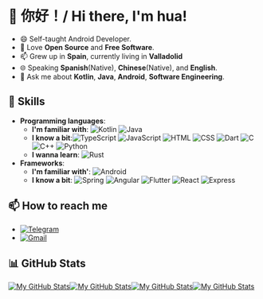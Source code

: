 # 👋 你好！/ Hi there, I'm hua!

- 😄 Self-taught Android Developer.
- 💖 Love **Open Source** and **Free Software**.
- 📫 Grew up in **Spain**, currently living in **Valladolid**
- 🌐 Speaking **Spanish**(Native), **Chinese**(Native), and **English**.
- 💬 Ask me about **Kotlin**, **Java**, **Android**, **Software Engineering**.

## 💼 Skills

- **Programming languages**:
    - **I'm familiar with**:
      ![Kotlin](https://img.shields.io/badge/-Kotlin-000?&logo=kotlin) ![Java](https://img.shields.io/badge/-Java-000?&logo=java)
    - **I know a bit**:![TypeScript](https://img.shields.io/badge/-TypeScript-000?&logo=typescript)
      ![JavaScript](https://img.shields.io/badge/-JavaScript-000?&logo=javascript)
      ![HTML](https://img.shields.io/badge/-HTML-000?&logo=html5)
      ![CSS](https://img.shields.io/badge/-CSS-000?&logo=css3)
      ![Dart](https://img.shields.io/badge/-Dart-000?&logo=dart)
      ![C](https://img.shields.io/badge/-C-000?&logo=c)
      ![C++](https://img.shields.io/badge/-C++-000?&logo=c%2B%2B)
      ![Python](https://img.shields.io/badge/-Python-000?&logo=python)
    - **I wanna learn**:  ![Rust](https://img.shields.io/badge/-Rust-000?&logo=rust)
- **Frameworks**:
    - **I'm familiar with'**: ![Android](https://img.shields.io/badge/-Android-000?&logo=android)
    - **I know a bit**: ![Spring](https://img.shields.io/badge/-Spring-000?&logo=spring)
      ![Angular](https://img.shields.io/badge/-Angular-000?&logo=angular)
      ![Flutter](https://img.shields.io/badge/-Flutter-000?&logo=flutter)
      ![React](https://img.shields.io/badge/-React-000?&logo=react)
      ![Express](https://img.shields.io/badge/-Express-000?&logo=express)

## 📫 How to reach me

- [![Telegram](https://img.shields.io/badge/-Telegram-2CA5E0?style=flat-square&logo=telegram&logoColor=white)](https://t.me/hua0512)
- [![Gmail](https://img.shields.io/badge/Gmail-D14836?style=flat-square&logo=gmail&logoColor=white)](mailto:whua0512@gmail.com)

## 📊 GitHub Stats

<div style="display: flex; flex-direction: row;">
  <a href="https://github.com/hua0512#gh-dark-mode-only">
    <img src="https://github-readme-stats-gamma-five-15.vercel.app/api?username=hua0512&theme=dracula&show_icons=true&include_all_commits=true&hide=contribs&hide_border=true&role=OWNER,ORGANIZATION_MEMBER,COLLABORATOR#responsive-card-theme#gh-dark-mode-only" alt="My GitHub Stats" />
  </a>
  <a href="https://github.com/hua0512#gh-light-mode-only">
    <img src="https://github-readme-stats-gamma-five-15.vercel.app/api?username=hua0512&theme=catppuccin_latte&show_icons=true&include_all_commits=true&hide=contribs&role=OWNER,ORGANIZATION_MEMBER,COLLABORATOR#responsive-card-theme#gh-light-mode-only" alt="My GitHub Stats" />
  </a>
 <a href="https://github.com/hua0512#gh-light-mode-only">
    <img src="https://github-readme-stats-gamma-five-15.vercel.app/api/top-langs/?username=hua0512&theme=catppuccin_latte&layout=compact&size_weight=0.5&role=OWNER,ORGANIZATION_MEMBER,COLLABORATOR#gh-light-mode-only" alt="My GitHub Stats" />
  </a>
  <a href="https://github.com/hua0512#gh-dark-mode-only">
    <img src="https://github-readme-stats-gamma-five-15.vercel.app/api/top-langs/?username=hua0512&theme=dracula&layout=compact&hide_border=true&size_weight=0.5&role=OWNER,ORGANIZATION_MEMBER,COLLABORATOR#gh-dark-mode-only" alt="My GitHub Stats" />
  </a>
</div>

